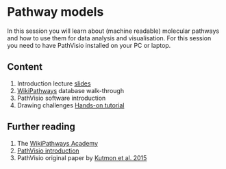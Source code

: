 # Pathway models
In this session you will learn about (machine readable) molecular pathways and how to use them for data analysis and visualisation. For this session you need to have PathVisio installed on your PC or laptop. 

## Content
1. Introduction lecture [slides]()
2. [WikiPathways](https://www.wikipathways.org/) database walk-through
3. PathVisio software introduction
4. Drawing challenges [Hands-on tutorial](https://github.com/fehrhart/STREAMLINEworkshop.github.io/blob/main/Pathway%20model%20drawing%20challenge.docx)

## Further reading
1. The [WikiPathways Academy](https://academy.wikipathways.org/)
2. [PathVisio introduction](https://pathvisio.org/tutorials/getting-started.html)
3. PathVisio original paper by [Kutmon et al. 2015](https://doi.org/10.1371/journal.pcbi.1004085)
